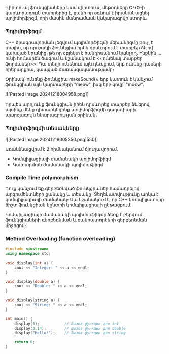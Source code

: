 
Վիրտուալ ֆունկցիաները կամ վիրտուալ մեթոդները  ՕԿԾ-ի կարևորագույն տարրերից է, քանի որ օգնում է իրականացնել պոլիմորֆիզմ, որի մասին մանրամասն կնկարագրվի ստորև։

### Պոլիմորֆիզմ 

C++ ծրագրավորման լեզվում պոլիմորֆիզմի մեխանիզմը թույլ է տալիս, որ որոշակի ֆունկցիա իրեն դրսևորում է տարբեր ձևով կախված նրանից, թե որ օբյեկտ է հանդիսանում կանչող։ Ինքնին ․․․ ունի հունարեն ծագում և նշանակում է <<ունենալ տարբեր ֆորմաներ>>։ Դա տեղի ունենում այն դեպքում, երբ ունենք դասերի հիերարքիա, կապված ժառանգականությամբ։

Օրինակ՝ ունենք ֆունկցիա makeSound()։ երբ կատուն է կանչում ֆունկցիան այն կարտաբերի "meow", իսկ երբ կովը՝ "moow"․

![[Pasted image 20241218004958.png]]

Որպես արդյունք ֆունկցիան իրեն դրսևորեց տարբեր ձևերով, այսինք մենք դիտարկեցինք պոլիմորֆիզմի գաղափարի պարզագույն նկարագրության օրինակ։

### Պոլիմորֆիզմի տեսակները

![[Pasted image 20241218005350.png|550]]

Առանձնացվում է 2 հիմնականում ճյուղավորում․
- Կոմպիլյացիայի ժամանակի պոլիմորֆիզմ
- Կատարման ժամանակի պոլիմորֆիզմ

### Compile Time polymorphism

Դուք կանչում եք գերբեռնված ֆունկցիաներ համադրելով արգումենտների քանակը և տեսակը։ Տեղեկատվությունը առկա է կոմպիլյացիայի ժամանակ։ Սա նշանակում է, որ C++ կոմպիլյատորը ճիշտ ֆունկցիան կընտրի կոմպիլյացիայի ընթացքում։

Կոմպիլյացիայի ժամանակի պոլիմորֆիզմը ձեռք է բերվում ֆունկցիաների գերբեռնման և օպերատորների գերբեռնման միջոցով։

### Method Overloading (function overloading)

```cpp
#include <iostream>
using namespace std;

void display(int a) {
    cout << "Integer: " << a << endl;
}

void display(double a) {
    cout << "Double: " << a << endl;
}

void display(string a) {
    cout << "String: " << a << endl;
}

int main() {
    display(5);           // Вызов функции для int
    display(3.14);        // Вызов функции для double
    display("Hello!");    // Вызов функции для string

    return 0;
}
```